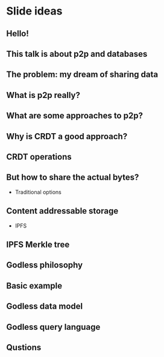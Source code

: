 # Slide ideas

## Hello!

## This talk is about p2p and databases

## The problem: my dream of sharing data

## What is p2p really?

## What are some approaches to p2p?

## Why is CRDT a good approach?

## CRDT operations

## But how to share the actual bytes?

* Traditional options

## Content addressable storage

* IPFS

## IPFS Merkle tree

## Godless philosophy

## Basic example

## Godless data model

## Godless query language

## Qustions
